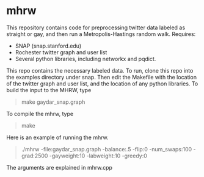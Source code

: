 # mhrw
This repository contains code for preprocessing twitter data labeled
as straight or gay, and then run a Metropolis-Hastings random walk.
Requires:

* SNAP (snap.stanford.edu)
* Rochester twitter graph and user list
* Several python libraries, including networkx and pqdict.

This repo contains the necessary labeled data. To run, clone this repo
into the examples directory under snap. Then edit the Makefile with the
location of the twitter graph and user list, and the location of any
python libraries. To build the input to the MHRW, type

> make gaydar_snap.graph

To compile the mhrw, type

> make

Here is an example of running the mhrw.

> ./mhrw -file:gaydar_snap.graph -balance:.5 -flip:0 -num_swaps:100 -grad:2500 -gayweight:10 -labweight:10 -greedy:0

The arguments are explained in mhrw.cpp
